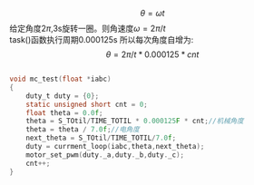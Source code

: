 $$ \theta = \omega t $$
给定角度$2\pi$,3s旋转一圈。则角速度$\omega = 2 \pi/t$\
task()函数执行周期0.000125s
所以每次角度自增为:\
$$\theta = 2\pi/t * 0.000125 * cnt$$
```C

void mc_test(float *iabc)
{
    duty_t duty = {0};
    static unsigned short cnt = 0;
    float theta = 0.0f;
    theta = S_TOtil/TIME_TOTIL * 0.000125F * cnt;//机械角度
    theta = theta / 7.0f;//电角度
    next_theta = S_TOtil/TIME_TOTIL/7.0f;
    duty = currment_loop(iabc,theta,next_theta);
    motor_set_pwm(duty._a,duty._b,duty._c);
    cnt++;
}

```